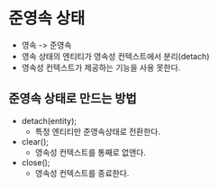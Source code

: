 
# 준영속 상태
- 영속 -> 준영속
- 영속 상태의 엔티티가 영속성 컨텍스트에서 분리(detach)
- 영속성 컨텍스트가 제공하는 기능을 사용 못한다.

## 준영속 상태로 만드는 방법
- detach(entity);
    - 특정 엔티티만 준영속상태로 전환한다.
- clear();
    - 영속성 컨텍스트를 통째로 없앤다.
- close();
    - 영속성 컨텍스트를 종료한다.